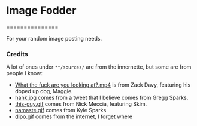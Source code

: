 # Image Fodder
===============

For your random image posting needs.

### Credits
A lot of ones under `**/sources/` are from the innernette, but some are from people I know:
* [What the fuck are you looking at?.mp4](https://github.com/KevinLiddle/image-fodder/blob/master/What%20the%20fuck%20are%20you%20looking%20at%3F.mp4) is from Zack Davy, featuring his doped up dog, Maggie.
* [hank.jpg](https://github.com/KevinLiddle/image-fodder/blob/master/stills/sources/hank.jpg) comes from a tweet that I believe comes from Gregg Sparks.
* [this-guy.gif](https://github.com/KevinLiddle/image-fodder/blob/master/gifs/sources/this-guy.gif) comes from Nick Meccia, featuring Skim.
* [namaste.gif](https://github.com/KevinLiddle/image-fodder/blob/master/gifs/sources/namaste.gif) comes from Kyle Sparks
* [dipo.gif](https://github.com/KevinLiddle/image-fodder/blob/master/gifs/sources/dipo.gif) comes from the internet, I forget where
